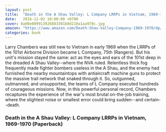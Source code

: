 ```yaml
---
layout: post
title:  "Death in the A Shau Valley: L Company LRRPs in Vietnam, 1969-1970 "
date:   2016-12-02 10:00:00 +0700
cover: 6a00e009913926883301b8d210a1aa970c.jpg
amazon: "https://www.amazon.com/Death-Shau-Valley-Company-1969-1970/dp/0804115753/ref=asap_bc?ie=UTF8"
categories: book
---
```


Larry Chambers was still new to Vietnam in early 1969 when the LRRPs of the 101st Airborne Division became L Company, 75th (Rangers). But his unit's mission stayed the same: act as the eyes and ears of the 101st deep in the dreaded A Shau Valley--where the NVA ruled. Relentless thick fog frequently made fighter bombers useless in the A Shau, and the enemy had furnished the nearby mountaintops with antiaircraft machine guns to protect the massive trail network that snaked through it. So, outgunned, outmanned, and unsupported, the teams of L Company executed hundreds of courageous missions. Now, in this powerful personal record, Chambers recaptures the experience of the war's most brutal on-the-job training, where the slightest noise or smallest error could bring sudden--and certain--death.

### Death in the A Shau Valley: L Company LRRPs in Vietnam, 1969-1970 (Paperback)

<a class="btn btn-amazon" href="https://www.amazon.com/Death-Shau-Valley-Company-1969-1970/dp/0804115753/ref=asap_bc?ie=UTF8" target="_blank">
  <img src="{{ site.url }}/images/amazon-underground-app-us-white.png" alt="">
</a>
